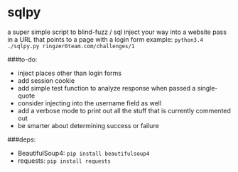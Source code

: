 # sqlpy
a super simple script to blind-fuzz / sql inject your way into a website pass in a URL that points to a page with a login form
example: `python3.4 ./sqlpy.py ringzer0team.com/challenges/1`

###to-do:
 + inject places other than login forms
 + add session cookie
 + add simple test function to analyze response when passed a single-quote
 + consider injecting into the username field as well
 + add a verbose mode to print out all the stuff that is currently commented out
 + be smarter about determining success or failure

###deps:
 + BeautifulSoup4: `pip install beautifulsoup4`
 + requests: `pip install requests`
